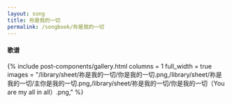 ```yaml
---
layout: song
title: 祢是我的一切
permalink: /songbook/祢是我的一切
---
```


#### 歌谱

{% include post-components/gallery.html
    columns = 1
    full_width = true
    images = "/library/sheet/祢是我的一切/你是我的一切.png,/library/sheet/祢是我的一切/主你是我的一切.png,/library/sheet/祢是我的一切/你是我的一切（You are my all in all）.png,"
%}
